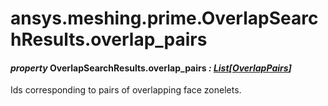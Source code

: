 # ansys.meshing.prime.OverlapSearchResults.overlap_pairs



#### *property* OverlapSearchResults.overlap_pairs *: [List](https://docs.python.org/3.11/library/typing.html#typing.List)[[OverlapPairs](ansys.meshing.prime.OverlapPairs.md#ansys.meshing.prime.OverlapPairs)]*

Ids corresponding to pairs of overlapping face zonelets.

<!-- !! processed by numpydoc !! -->

